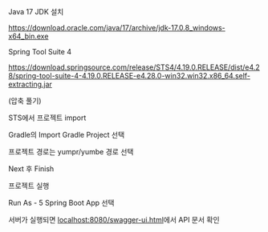 Java 17 JDK 설치

https://download.oracle.com/java/17/archive/jdk-17.0.8_windows-x64_bin.exe

Spring Tool Suite 4

https://download.springsource.com/release/STS4/4.19.0.RELEASE/dist/e4.28/spring-tool-suite-4-4.19.0.RELEASE-e4.28.0-win32.win32.x86_64.self-extracting.jar

(압축 풀기)

STS에서 프로젝트 import

Gradle의 Import Gradle Project 선택

프로젝트 경로는 yumpr/yumbe 경로 선택

Next 후 Finish


프로젝트 실행

Run As - 5 Spring Boot App 선택

서버가 실행되면 [localhost:8080/swagger-ui.html](http://localhost:8080/swagger-ui.html)에서 API 문서 확인
